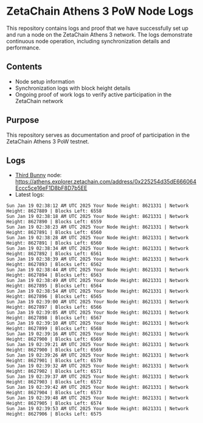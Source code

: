 # ZetaChain Athens 3 PoW Node Logs
This repository contains logs and proof that we have successfully set up and run a node on the ZetaChain Athens 3 network. The logs demonstrate continuous node operation, including synchronization details and performance.

## Contents
- Node setup information
- Synchronization logs with block height details
- Ongoing proof of work logs to verify active participation in the ZetaChain network

## Purpose
This repository serves as documentation and proof of participation in the ZetaChain Athens 3 PoW testnet.

## Logs

- [Third Bunny](https://thirdbunny.xyz/) node: https://athens.explorer.zetachain.com/address/0x225254d35dE666064Eccc5ce16eF1D8bF8D7b5EE
- Latest logs:
```
Sun Jan 19 02:38:12 AM UTC 2025 Your Node Height: 8621331 | Network Height: 8627889 | Blocks Left: 6558
Sun Jan 19 02:38:18 AM UTC 2025 Your Node Height: 8621331 | Network Height: 8627890 | Blocks Left: 6559
Sun Jan 19 02:38:23 AM UTC 2025 Your Node Height: 8621331 | Network Height: 8627891 | Blocks Left: 6560
Sun Jan 19 02:38:28 AM UTC 2025 Your Node Height: 8621331 | Network Height: 8627891 | Blocks Left: 6560
Sun Jan 19 02:38:34 AM UTC 2025 Your Node Height: 8621331 | Network Height: 8627892 | Blocks Left: 6561
Sun Jan 19 02:38:39 AM UTC 2025 Your Node Height: 8621331 | Network Height: 8627893 | Blocks Left: 6562
Sun Jan 19 02:38:44 AM UTC 2025 Your Node Height: 8621331 | Network Height: 8627894 | Blocks Left: 6563
Sun Jan 19 02:38:49 AM UTC 2025 Your Node Height: 8621331 | Network Height: 8627895 | Blocks Left: 6564
Sun Jan 19 02:38:54 AM UTC 2025 Your Node Height: 8621331 | Network Height: 8627896 | Blocks Left: 6565
Sun Jan 19 02:39:00 AM UTC 2025 Your Node Height: 8621331 | Network Height: 8627897 | Blocks Left: 6566
Sun Jan 19 02:39:05 AM UTC 2025 Your Node Height: 8621331 | Network Height: 8627898 | Blocks Left: 6567
Sun Jan 19 02:39:10 AM UTC 2025 Your Node Height: 8621331 | Network Height: 8627899 | Blocks Left: 6568
Sun Jan 19 02:39:16 AM UTC 2025 Your Node Height: 8621331 | Network Height: 8627900 | Blocks Left: 6569
Sun Jan 19 02:39:21 AM UTC 2025 Your Node Height: 8621331 | Network Height: 8627900 | Blocks Left: 6569
Sun Jan 19 02:39:26 AM UTC 2025 Your Node Height: 8621331 | Network Height: 8627901 | Blocks Left: 6570
Sun Jan 19 02:39:32 AM UTC 2025 Your Node Height: 8621331 | Network Height: 8627902 | Blocks Left: 6571
Sun Jan 19 02:39:37 AM UTC 2025 Your Node Height: 8621331 | Network Height: 8627903 | Blocks Left: 6572
Sun Jan 19 02:39:42 AM UTC 2025 Your Node Height: 8621331 | Network Height: 8627904 | Blocks Left: 6573
Sun Jan 19 02:39:48 AM UTC 2025 Your Node Height: 8621331 | Network Height: 8627905 | Blocks Left: 6574
Sun Jan 19 02:39:53 AM UTC 2025 Your Node Height: 8621331 | Network Height: 8627906 | Blocks Left: 6575
```
